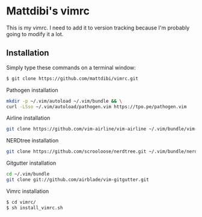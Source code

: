 # Mattdibi's vimrc
This is my vimrc. I need to add it to version tracking because I'm probably going to modify it a lot.

## Installation
Simply type these commands on a terminal window:

```sh
$ git clone https://github.com/mattdibi/vimrc.git
```

Pathogen installation
```sh
mkdir -p ~/.vim/autoload ~/.vim/bundle && \
curl -LSso ~/.vim/autoload/pathogen.vim https://tpo.pe/pathogen.vim
```

Airline installation
```sh
git clone https://github.com/vim-airline/vim-airline ~/.vim/bundle/vim-airline
```

NERDtree installation
```sh
git clone https://github.com/scrooloose/nerdtree.git ~/.vim/bundle/nerdtree
```
Gitgutter installation
```sh
cd ~/.vim/bundle
git clone git://github.com/airblade/vim-gitgutter.git
```

Vimrc installation

```sh
$ cd vimrc/ 
$ sh install_vimrc.sh
```
